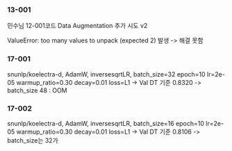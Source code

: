 
### 13-001 

민수님 12-001코드 Data Augmentation 추가 시도 v2

ValueError: too many values to unpack (expected 2) 발생 -> 해결 못함


### 17-001
snunlp/koelectra-d, AdamW,	inversesqrtLR,	batch_size=32	epoch=10	lr=2e-05	warmup_ratio=0.30	decay=0.01	loss=L1
-> Val DT 기준 0.8320
-> batch_size 48 : OOM

### 17-002
snunlp/koelectra-d, AdamW,	inversesqrtLR,	batch_size=16	epoch=10	lr=2e-05	warmup_ratio=0.30	decay=0.01	loss=L1
-> Val DT 기준 0.8106
-> batch_size는 32가 

